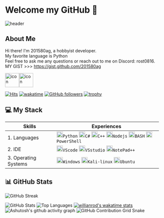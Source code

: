 # Welcome my GitHub 👋

![header](https://capsule-render.vercel.app/api?type=waving&color=0:EEFF00,100:a82da8&height=300&section=header&text=WELCOME&fontSize=40)

## About Me
Hi there! I'm 201580ag, a hobbyist developer.  
My favorite language is Python  
Feel free to ask me any questions or reach out to me on Discord: rost0816.  
MY GIST >>> https://gist.github.com/201580ag  
<div style="display: flex; align-items: flex-start;"><img src="https://techstack-generator.vercel.app/python-icon.svg" alt="icon" width="46" height="46" /><img src="https://techstack-generator.vercel.app/github-icon.svg" alt="icon" width="46" height="46" /></div>

[![Hits](https://hits.seeyoufarm.com/api/count/incr/badge.svg?url=https%3A%2F%2Fgithub.com%2F201580ag%2F&count_bg=%2379C83D&title_bg=%23555555&icon=github.svg&icon_color=%23E7E7E7&title=hits&edge_flat=false)](https://hits.seeyoufarm.com) [![wakatime](https://wakatime.com/badge/user/7bc43338-3692-47d1-a4fc-fe0f80b542df.svg)](https://wakatime.com/@7bc43338-3692-47d1-a4fc-fe0f80b542df)
[![GitHub followers](https://img.shields.io/github/followers/201580ag?style=flat-square)](https://github.com/201580ag?tab=followers)
[![trophy](https://github-profile-trophy.vercel.app/?username=201580ag&row=1&column=9&theme=gruvbox)](https://github.com/201580ag)

## 💻 My Stack
|Skills|Experiences|
|---|---|
|1. Languages|<code><img alt="Python" height="20" src="https://cdn.icon-icons.com/icons2/1508/PNG/512/python_104451.png">Python</a></code> <code><img alt="C#" height="20" src="https://cdn.icon-icons.com/icons2/2415/PNG/512/csharp_line_logo_icon_146579.png"><a>C#</a></code> <code><img alt="C++" height="20" src="https://cdn.icon-icons.com/icons2/2415/PNG/512/cplusplus_line_logo_icon_146582.png"><a>C++</a></code> <code><img alt="Nodejs" height="20" src="https://cdn.icon-icons.com/icons2/2107/PNG/512/file_type_node_icon_130301.png"><a>Nodejs</a></code> <code><img alt="BASH" height="20" src="https://cdn.icon-icons.com/icons2/2699/PNG/512/gnu_bash_official_logo_icon_169099.png"><a>BASH</a></code> <code><img alt="PowerShell" height="20" src="https://cdn.icon-icons.com/icons2/2107/PNG/512/file_type_powershell_icon_130243.png"><a>PowerShell</a></code>|
|2. IDE|<code><img alt="VScode" height="20" src="https://cdn.icon-icons.com/icons2/2107/PNG/512/file_type_vscode_icon_130084.png"><a>VScode</a></code> <code><img alt="VSstudio" height="20" src="https://cdn.icon-icons.com/icons2/729/PNG/512/visualstudio_icon-icons.com_62717.png"><a>VSstudio</a></code> <code><img alt="NotePad++" height="20" src="https://cdn.icon-icons.com/icons2/153/PNG/256/notepad_21851.png"><a>NotePad++</a></code>|
|3. Operating Systems|<code><img alt="Windows" height="20" src="https://cdn.icon-icons.com/icons2/836/PNG/512/Windows_Phone_icon-icons.com_66782.png"><a>Windows</a></code> <code><img alt="Kali-linux" height="20" src="https://cdn.icon-icons.com/icons2/2415/PNG/512/debian_original_logo_icon_146566.png"><a>Kali-linux</a></code> <code><img alt="Ubuntu" height="20" src="https://cdn.icon-icons.com/icons2/195/PNG/256/OS_Ubuntu_23488.png"><a>Ubuntu</a></code>|

## 📊 GitHub Stats
![GitHub Streak](https://streak-stats.demolab.com?user=201580ag&theme=yellowdark&date_format=%5BY.%5Dn.j)

![GitHub Stats](https://github-readme-stats-henna-omega-51.vercel.app/api?username=201580ag&show_icons=true&theme=great-gatsby)
![Top Languages](https://github-readme-stats-henna-omega-51.vercel.app/api/top-langs/?username=201580ag&layout=compact&hide=jupyter%20notebook&theme=great-gatsby)
[![willianrod's wakatime stats](https://github-readme-stats.vercel.app/api/wakatime?username=201580ag)](https://wakatime.com/@201580ag)
![Ashutosh's github activity graph](https://github-readme-activity-graph.vercel.app/graph?username=201580ag&theme=github-compact&area=true&hide_border=true)
![GitHub Contribution Grid Snake](https://github.com/201580ag/201580ag/blob/output/github-contribution-grid-snake.svg)


